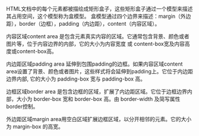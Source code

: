 HTML文档中的每个元素都被描绘成矩形盒子，这些矩形盒子通过一个模型来描述其占用空间，这个模型称为盒模型。
盒模型通过四个边界来描述：margin（外边距），border（边框），padding（内边距），content（内容区域）。

内容区域content area 是包含元素真实内容的区域。它通常包含背景、颜色或者图片等，位于内容边界的内部，它的大小为内容宽度 或 content-box宽及内容高度或content-box高。

内边距区域padding area 延伸到包围padding的边框。如果内容区域content area设置了背景、颜色或者图片，这些样式将会延伸到padding上。它位于内边距边界内部, 它的大小为 padding-box 宽与 padding-box 高。

边框区域border area 是包含边框的区域，扩展了内边距区域。它位于边框边界内部，大小为 border-box 宽和 border-box 高。由 border-width 及简写属性 border控制。

外边距区域margin area用空白区域扩展边框区域，以分开相邻的元素。它的大小为 margin-box 的高宽。